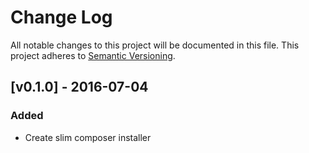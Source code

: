 # Change Log
All notable changes to this project will be documented in this file.
This project adheres to [Semantic Versioning](http://semver.org/).

## [v0.1.0] - 2016-07-04
### Added
- Create slim composer installer
